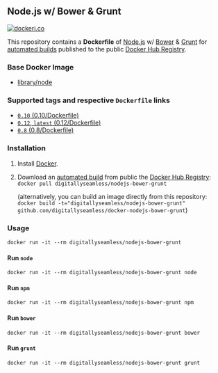 ## Node.js w/ Bower & Grunt
[![dockeri.co](http://dockeri.co/image/digitallyseamless/nodejs-bower-grunt)](https://registry.hub.docker.com/u/digitallyseamless/nodejs-bower-grunt)

This repository contains a **Dockerfile** of [Node.js](http://nodejs.org/) w/ [Bower](http://bower.io/) & [Grunt](http://gruntjs.com/) for [automated builds](https://registry.hub.docker.com/u/digitallyseamless/nodejs-bower-grunt/) published to the public [Docker Hub Registry](https://registry.hub.docker.com/).

### Base Docker Image

* [library/node](https://registry.hub.docker.com/_/node/)

### Supported tags and respective `Dockerfile` links
* [`0.10` (0.10/Dockerfile)](https://github.com/DigitallySeamless/docker-nodejs-bower-grunt/blob/v0.10/Dockerfile)
* [`0.12`, `latest` (0.12/Dockerfile)](https://github.com/DigitallySeamless/docker-nodejs-bower-grunt/blob/master/Dockerfile)
* [`0.8` (0.8/Dockerfile)](https://github.com/DigitallySeamless/docker-nodejs-bower-grunt/blob/v0.8/Dockerfile)

### Installation

1. Install [Docker](https://www.docker.com/).

2. Download an [automated build](https://registry.hub.docker.com/u/digitallyseamless/nodejs-bower-grunt/) from public the [Docker Hub Registry](https://registry.hub.docker.com/): `docker pull digitallyseamless/nodejs-bower-grunt`

   (alternatively, you can build an image directly from this repository: `docker build -t="digitallyseamless/nodejs-bower-grunt" github.com/digitallyseamless/docker-nodejs-bower-grunt`)


### Usage

    docker run -it --rm digitallyseamless/nodejs-bower-grunt

#### Run `node`

    docker run -it --rm digitallyseamless/nodejs-bower-grunt node

#### Run `npm`

    docker run -it --rm digitallyseamless/nodejs-bower-grunt npm

#### Run `bower`

    docker run -it --rm digitallyseamless/nodejs-bower-grunt bower

#### Run `grunt`

    docker run -it --rm digitallyseamless/nodejs-bower-grunt grunt
